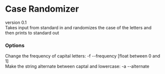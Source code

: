 # Case Randomizer
version 0.1
<br>
Takes input from standard in and randomizes the case of the letters and then prints to standard out

### Options
Change the frequency of capital letters: -f --frequency [float between 0 and 1]
<br>
Make the string alternate between captal and lowercase: -a --alternate 